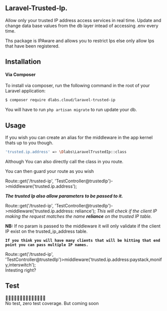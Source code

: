 ## Laravel-Trusted-Ip.  
Allow only your trusted IP address access services in real time. Update and change data base values from the db layer intead of accessing .env every time.   
  
  Ths package is IPAware and allows you to restrict Ips else only allow Ips that have been registered.
  

## Installation

#### Via Composer

To install via composer, run the following command in the root of your Laravel application:

```bash
$ composer require dlabs.cloud/laravel-trusted-ip
``` 
  

You will have to run `php artisan migrate` to run update your db.  
  
## Usage  
If you wish you can create an alias for the middleware in the app kernel thats up to you though. 
  
  ```bash
 'trusted.ip.address' => \Dlabs\LaravelTrustedIp::class  
``` 

Although You can also directly call the class  in you route.


You can then guard your route as you wish   
  
 Route::get('/trusted-ip', 'TestController@trustedIp')->middleware('trusted.ip.address');  
 
***The trusted Ip also allow parameters to be passed to it.***  
  
 Route::get('/trusted-ip', 'TestController@trustedIp')->middleware('trusted.ip.address: reliance');  *This will check if the client IP making the request matches the name **reliance** on the trusted IP table.*  
  
**NB:** If no param is passed to the middleware it will only validate if the client IP exist on the trusted_ip_address table.   
  
**`If you think you will have many clients that will be hitting that end point you can pass multiple IP names.`**  
  
 Route::get('/trusted-ip', 'TestController@trustedIp')>middleware('trusted.ip.address:paystack,monify,interswitch');  
Intesting right?  
  
## Test  
  
🙆🏿‍♂️😭😭😭😭😭😭😭😭😭😭😭  
No test, zero test coverage. But coming soon